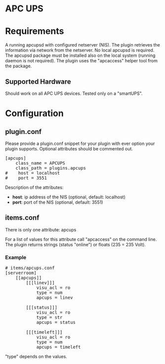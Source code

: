 # APC UPS

# Requirements

A running apcupsd with configured netserver (NIS). The plugin retrieves the information via network from the netserver. No local apcupsd is required.
The apcupsd package must be installed also on the local system (running daemon is not required). The plugin uses the "apcaccess" helper tool from the package.

## Supported Hardware

Should work on all APC UPS devices. Tested only on a "smartUPS".

# Configuration

## plugin.conf

Please provide a plugin.conf snippet for your plugin with ever option your plugin supports. Optional attributes should be commented out.

<pre>
[apcups]
    class_name = APCUPS
    class_path = plugins.apcups
#    host = localhost
#    port = 3551
</pre>

Description of the attributes:

* __host__: ip address of the NIS (optional, default: localhost)
* __port__: port of the NIS (optional, default: 3551)

## items.conf

There is only one attribute: apcups

For a list of values for this attribute call "apcaccess" on the command line. The plugin returns strings (status "online") or floats (235 =  235 Volt).

### Example

<pre>
# items/apcups.conf
[serverroom]
    [[apcups]]
        [[[linev]]]
            visu_acl = ro
            type = num 
            apcups = linev

        [[[status]]]
            visu_acl = ro
            type = str        
            apcups = status

        [[[timeleft]]]
            visu_acl = ro
            type = num       
            apcups = timeleft
</pre>
"type" depends on the values.

